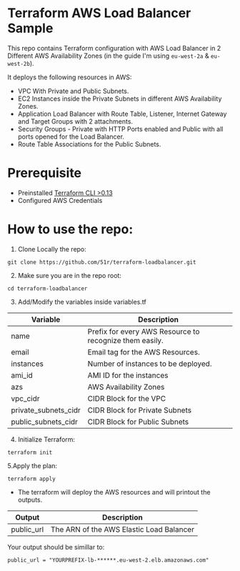 # Terraform AWS Load Balancer Sample

This repo contains Terraform configuration with AWS Load Balancer in 2 Different AWS Availability Zones (in the guide I'm using `eu-west-2a` & `eu-west-2b`).

It deploys the following resources in AWS:
* VPC With Private and Public Subnets. 
* EC2 Instances inside the Private Subnets in different AWS Availability Zones. 
* Application Load Balancer with Route Table, Listener, Internet Gateway and Target Groups with 2 attachments. 
* Security Groups - Private with HTTP Ports enabled and Public with all ports opened for the Load Balancer. 
* Route Table Associations for the Public Subnets.

# Prerequisite

* Preinstalled [Terraform CLI >0.13](https://learn.hashicorp.com/tutorials/terraform/install-cli)
* Configured AWS Credentials

# How to use the repo:

1. Clone Locally the repo:
```
git clone https://github.com/51r/terraform-loadbalancer.git
```

2. Make sure you are in the repo root:
```
cd terraform-loadbalancer
```

3. Add/Modify the variables inside variables.tf

| Variable | Description |
| --- | --- |
|name|Prefix for every AWS Resource to recognize them easily.|
|email|Email tag for the AWS Resources.|
|instances|Number of instances to be deployed.|
|ami_id|AMI ID for the instances|
|azs|AWS Availability Zones|
|vpc_cidr|CIDR Block for the VPC|
|private_subnets_cidr|CIDR Block for Private Subnets|
|public_subnets_cidr|CIDR Block for Public Subnets|

4. Initialize Terraform:
```
terraform init
```

5.Apply the plan:
```
terraform apply
```

* The terraform will deploy the AWS resources and will printout the outputs.

|Output | Description |
| --- | --- |
|public_url|The ARN of the AWS Elastic Load Balancer|

Your output should be simillar to:

```
public_url = "YOURPREFIX-lb-******.eu-west-2.elb.amazonaws.com"
```
